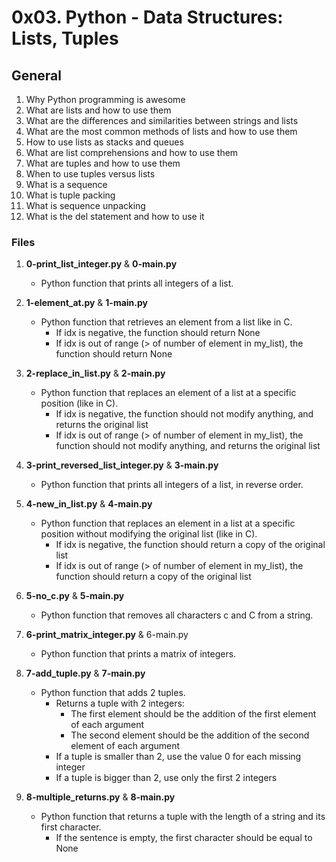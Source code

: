 # 0x03. Python - Data Structures: Lists, Tuples

## General
1. Why Python programming is awesome
2. What are lists and how to use them
3. What are the differences and similarities between strings and lists
4. What are the most common methods of lists and how to use them
5. How to use lists as stacks and queues
6. What are list comprehensions and how to use them
7. What are tuples and how to use them
8. When to use tuples versus lists
9. What is a sequence
10. What is tuple packing
11. What is sequence unpacking
12. What is the del statement and how to use it

### Files
1. **0-print_list_integer.py** & **0-main.py**
   - Python function that prints all integers of a list.

2. **1-element_at.py** & **1-main.py**
   - Python function that retrieves an element from a list like in C.
     - If idx is negative, the function should return None
     - If idx is out of range (> of number of element in my_list), the function should return None

3. **2-replace_in_list.py** & **2-main.py**
   - Python function that replaces an element of a list at a specific position (like in C).
     - If idx is negative, the function should not modify anything, and returns the original list
     - If idx is out of range (> of number of element in my_list), the function should not modify anything, and returns the original list

4. **3-print_reversed_list_integer.py** & **3-main.py**
   - Python function that prints all integers of a list, in reverse order.

5. **4-new_in_list.py** & **4-main.py**
   - Python function that replaces an element in a list at a specific position without modifying the original list (like in C).
     - If idx is negative, the function should return a copy of the original list
     - If idx is out of range (> of number of element in my_list), the function should return a copy of the original list

6. **5-no_c.py** & **5-main.py**
   - Python function that removes all characters c and C from a string.

7. **6-print_matrix_integer.py** & 6-main.py
   - Python function that prints a matrix of integers.

8. **7-add_tuple.py** & **7-main.py**
   - Python function that adds 2 tuples.
     - Returns a tuple with 2 integers:
       - The first element should be the addition of the first element of each argument
       - The second element should be the addition of the second element of each argument
     - If a tuple is smaller than 2, use the value 0 for each missing integer
     - If a tuple is bigger than 2, use only the first 2 integers

9. **8-multiple_returns.py** & **8-main.py**
   - Python function that returns a tuple with the length of a string and its first character.
     - If the sentence is empty, the first character should be equal to None

